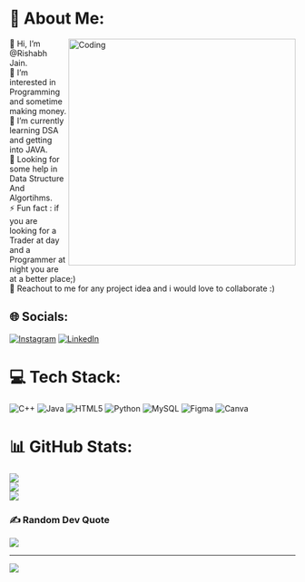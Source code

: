 # 💫 About Me:
<img align="right" alt="Coding" width="400" src="https://media.tenor.com/rePDfDWO3XoAAAAd/hacking.gif">
👋 Hi, I’m @Rishabh Jain.<br>👀 I’m interested in Programming and sometime making money.<br>🌱 I’m currently learning DSA and getting into JAVA.<br>🤔 Looking for some help in Data Structure And Algortihms.<br>⚡ Fun fact : if you are looking for a Trader at day and a Programmer at night you are at a better place;)<br>💞️ Reachout to me for any project idea and i would love to collaborate :)<br>


## 🌐 Socials:
[![Instagram](https://img.shields.io/badge/Instagram-%23E4405F.svg?logo=Instagram&logoColor=white)]((https://www.instagram.com/rishabhhhhh2/)) [![LinkedIn](https://img.shields.io/badge/LinkedIn-%230077B5.svg?logo=linkedin&logoColor=white)]((https://www.linkedin.com/in/rishabh-jain-a56398230/)) 

# 💻 Tech Stack:
![C++](https://img.shields.io/badge/c++-%2300599C.svg?style=for-the-badge&logo=c%2B%2B&logoColor=white) ![Java](https://img.shields.io/badge/java-%23ED8B00.svg?style=for-the-badge&logo=java&logoColor=white) ![HTML5](https://img.shields.io/badge/html5-%23E34F26.svg?style=for-the-badge&logo=html5&logoColor=white) ![Python](https://img.shields.io/badge/python-3670A0?style=for-the-badge&logo=python&logoColor=ffdd54) ![MySQL](https://img.shields.io/badge/mysql-%2300f.svg?style=for-the-badge&logo=mysql&logoColor=white) 	![Figma](https://img.shields.io/badge/figma-%23F24E1E.svg?style=for-the-badge&logo=figma&logoColor=white) ![Canva](https://img.shields.io/badge/Canva-%2300C4CC.svg?style=for-the-badge&logo=Canva&logoColor=white)
# 📊 GitHub Stats:
![](https://github-readme-stats.vercel.app/api?username=rishabhjainvit&theme=react&hide_border=false&include_all_commits=true&count_private=true)<br/>
![](https://github-readme-streak-stats.herokuapp.com/?user=rishabhjainvit&theme=react&hide_border=false)<br/>
![](https://github-readme-stats.vercel.app/api/top-langs/?username=rishabhjainvit&theme=react&hide_border=false&include_all_commits=true&count_private=true&layout=compact)

### ✍️ Random Dev Quote
![](https://quotes-github-readme.vercel.app/api?type=horizontal&theme=radical)

---
[![](https://visitcount.itsvg.in/api?id=rishabhjainvit&icon=0&color=0)](https://visitcount.itsvg.in)

<!-- Proudly created with GPRM ( https://gprm.itsvg.in ) -->
